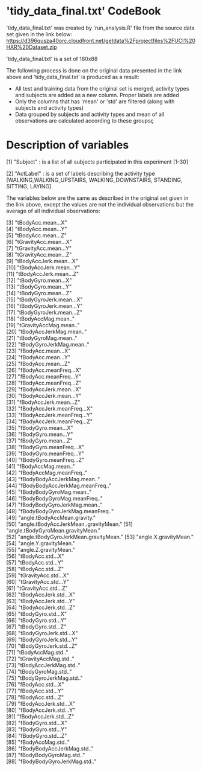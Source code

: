 'tidy_data_final.txt' CodeBook
==================

'tidy_data_final.txt' was created by 'run_analysis.R' file from the source data set given in the link below:
https://d396qusza40orc.cloudfront.net/getdata%2Fprojectfiles%2FUCI%20HAR%20Dataset.zip

'tidy_data_final.txt' is a set of 180x88

The following process is done on the original data presented in the link above and 'tidy_data_final.txt' is produced as a result:
- All test and training data from the original set is merged, activity types and subjects are added as a new column. Proper labels are added
- Only the columns that has 'mean' or 'std' are filtered (along with subjects and activity types)
- Data grouped by subjects and activity types and mean of all observations are calculated according to these groupsç

Description of variables
===================================

[1] "Subject" : is a list of all subjects participated in this experiment [1-30]

[2] "ActLabel" : is a set of labels describing the activity type [WALKING,WALKING_UPSTAIRS, WALKING_DOWNSTAIRS, STANDING, SITTING, LAYING]

The variables below are the same as described in the original set given in the link above, except the values are not the individual observations but the average of all individual observations:

 [3] "tBodyAcc.mean...X"                   
 [4] "tBodyAcc.mean...Y"                   
 [5] "tBodyAcc.mean...Z"                   
 [6] "tGravityAcc.mean...X"                
 [7] "tGravityAcc.mean...Y"                
 [8] "tGravityAcc.mean...Z"                
 [9] "tBodyAccJerk.mean...X"               
[10] "tBodyAccJerk.mean...Y"               
[11] "tBodyAccJerk.mean...Z"               
[12] "tBodyGyro.mean...X"                  
[13] "tBodyGyro.mean...Y"                  
[14] "tBodyGyro.mean...Z"                  
[15] "tBodyGyroJerk.mean...X"              
[16] "tBodyGyroJerk.mean...Y"              
[17] "tBodyGyroJerk.mean...Z"              
[18] "tBodyAccMag.mean.."                  
[19] "tGravityAccMag.mean.."               
[20] "tBodyAccJerkMag.mean.."              
[21] "tBodyGyroMag.mean.."                 
[22] "tBodyGyroJerkMag.mean.."             
[23] "fBodyAcc.mean...X"                   
[24] "fBodyAcc.mean...Y"                   
[25] "fBodyAcc.mean...Z"                   
[26] "fBodyAcc.meanFreq...X"               
[27] "fBodyAcc.meanFreq...Y"               
[28] "fBodyAcc.meanFreq...Z"               
[29] "fBodyAccJerk.mean...X"               
[30] "fBodyAccJerk.mean...Y"               
[31] "fBodyAccJerk.mean...Z"               
[32] "fBodyAccJerk.meanFreq...X"           
[33] "fBodyAccJerk.meanFreq...Y"           
[34] "fBodyAccJerk.meanFreq...Z"           
[35] "fBodyGyro.mean...X"                  
[36] "fBodyGyro.mean...Y"                  
[37] "fBodyGyro.mean...Z"                  
[38] "fBodyGyro.meanFreq...X"              
[39] "fBodyGyro.meanFreq...Y"              
[40] "fBodyGyro.meanFreq...Z"              
[41] "fBodyAccMag.mean.."                  
[42] "fBodyAccMag.meanFreq.."              
[43] "fBodyBodyAccJerkMag.mean.."          
[44] "fBodyBodyAccJerkMag.meanFreq.."      
[45] "fBodyBodyGyroMag.mean.."             
[46] "fBodyBodyGyroMag.meanFreq.."         
[47] "fBodyBodyGyroJerkMag.mean.."         
[48] "fBodyBodyGyroJerkMag.meanFreq.."     
[49] "angle.tBodyAccMean.gravity."         
[50] "angle.tBodyAccJerkMean..gravityMean."
[51] "angle.tBodyGyroMean.gravityMean."    
[52] "angle.tBodyGyroJerkMean.gravityMean."
[53] "angle.X.gravityMean."                
[54] "angle.Y.gravityMean."                
[55] "angle.Z.gravityMean."                
[56] "tBodyAcc.std...X"                    
[57] "tBodyAcc.std...Y"                    
[58] "tBodyAcc.std...Z"                    
[59] "tGravityAcc.std...X"                 
[60] "tGravityAcc.std...Y"                 
[61] "tGravityAcc.std...Z"                 
[62] "tBodyAccJerk.std...X"                
[63] "tBodyAccJerk.std...Y"                
[64] "tBodyAccJerk.std...Z"                
[65] "tBodyGyro.std...X"                   
[66] "tBodyGyro.std...Y"                   
[67] "tBodyGyro.std...Z"                   
[68] "tBodyGyroJerk.std...X"               
[69] "tBodyGyroJerk.std...Y"               
[70] "tBodyGyroJerk.std...Z"               
[71] "tBodyAccMag.std.."                   
[72] "tGravityAccMag.std.."                
[73] "tBodyAccJerkMag.std.."               
[74] "tBodyGyroMag.std.."                  
[75] "tBodyGyroJerkMag.std.."              
[76] "fBodyAcc.std...X"                    
[77] "fBodyAcc.std...Y"                    
[78] "fBodyAcc.std...Z"                    
[79] "fBodyAccJerk.std...X"                
[80] "fBodyAccJerk.std...Y"                
[81] "fBodyAccJerk.std...Z"                
[82] "fBodyGyro.std...X"                   
[83] "fBodyGyro.std...Y"                   
[84] "fBodyGyro.std...Z"                   
[85] "fBodyAccMag.std.."                   
[86] "fBodyBodyAccJerkMag.std.."           
[87] "fBodyBodyGyroMag.std.."              
[88] "fBodyBodyGyroJerkMag.std.."
